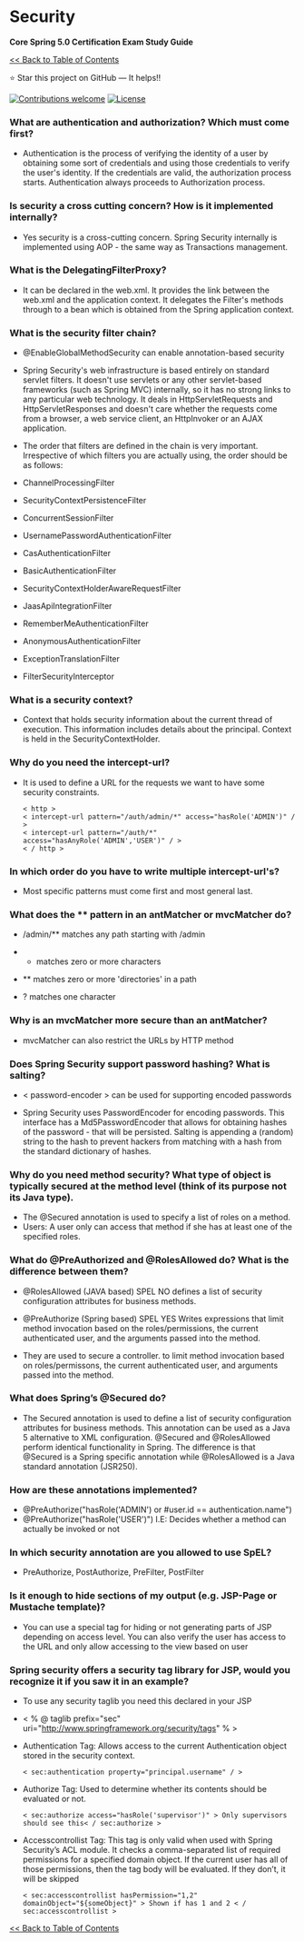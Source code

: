 # Security
**Core Spring 5.0 Certification Exam Study Guide**

[<< Back to Table of Contents](README.md)

:star: Star this project on GitHub — It helps!!

[![Contributions welcome](https://img.shields.io/badge/contributions-welcome-orange.svg)](https://github.com/seanjgildea/CoreSpring5CertificationGuide/issues)
[![License](https://img.shields.io/badge/license-MIT-blue.svg)](https://opensource.org/licenses/MIT)

### What are authentication and authorization? Which must come first?

- Authentication is the process of verifying the identity of a user by obtaining some sort of credentials and using those credentials to verify the user's identity. If the credentials are valid, the authorization process starts. Authentication always proceeds to Authorization process.

### Is security a cross cutting concern? How is it implemented internally?

- Yes security is a cross-cutting concern. Spring Security internally is implemented using AOP - the same way as Transactions management.

### What is the DelegatingFilterProxy?

- It can be declared in the web.xml. It provides the link between the web.xml and the application context. It delegates the Filter's methods through to a bean which is obtained from the Spring application context.

### What is the security filter chain?

- @EnableGlobalMethodSecurity can enable annotation-based security

- Spring Security's web infrastructure is based entirely on standard servlet filters. It doesn't use servlets or any other servlet-based frameworks (such as Spring MVC) internally, so it has no strong links to any particular web technology. It deals in HttpServletRequests and HttpServletResponses and doesn't care whether the requests come from a browser, a web service client, an HttpInvoker or an AJAX application.

- The order that filters are defined in the chain is very important. Irrespective of which filters you are actually using, the order should be as follows:

- ChannelProcessingFilter

- SecurityContextPersistenceFilter

- ConcurrentSessionFilter

- UsernamePasswordAuthenticationFilter
- CasAuthenticationFilter
- BasicAuthenticationFilter

- SecurityContextHolderAwareRequestFilter

- JaasApiIntegrationFilter

- RememberMeAuthenticationFilter

- AnonymousAuthenticationFilter

- ExceptionTranslationFilter

- FilterSecurityInterceptor

### What is a security context?

- Context that holds security information about the current thread of execution. This information includes details about the principal. Context is held in the SecurityContextHolder.

### Why do you need the intercept-url?

- It is used to define a URL for the requests we want to have some security constraints.

      < http >
      < intercept-url pattern="/auth/admin/*" access="hasRole('ADMIN')" / >
      < intercept-url pattern="/auth/*" access="hasAnyRole('ADMIN','USER')" / >
      < / http >

### In which order do you have to write multiple intercept-url's?

- Most specific patterns must come first and most general last.

### What does the ** pattern in an antMatcher or mvcMatcher do?

- /admin/** matches any path starting with /admin

- * matches zero or more characters
- ** matches zero or more 'directories' in a path
- ? matches one character

### Why is an mvcMatcher more secure than an antMatcher?

- mvcMatcher can also restrict the URLs by HTTP method

### Does Spring Security support password hashing? What is salting?

- < password-encoder > can be used for supporting encoded passwords

- Spring Security uses PasswordEncoder for encoding passwords. This interface has a Md5PasswordEncoder that allows for obtaining hashes of the password - that will be persisted. Salting is appending a (random) string to the hash to prevent hackers from matching with a hash from the standard dictionary of hashes.

### Why do you need method security? What type of object is typically secured at the method level (think of its purpose not its Java type).

- The @Secured annotation is used to specify a list of roles on a method. 
- Users: A user only can access that method if she has at least one of the specified roles.

### What do @PreAuthorized and @RolesAllowed do? What is the difference between them?

- @RolesAllowed (JAVA based) SPEL NO defines a list of security configuration attributes for business methods.

- @PreAuthorize (Spring based) SPEL YES Writes expressions that limit method invocation based on the roles/permissions, the current authenticated user, and the arguments passed into the method.

- They are used to secure a controller. to limit method invocation based on roles/permissons, the current authenticated user, and arguments passed into the method.

### What does Spring’s @Secured do?

- The Secured annotation is used to define a list of security configuration attributes for business methods. This annotation can be used as a Java 5 alternative to XML configuration. @Secured and @RolesAllowed perform identical functionality in Spring. The difference is that @Secured is a Spring specific annotation while @RolesAllowed is a Java standard annotation (JSR250).

### How are these annotations implemented?

- @PreAuthorize("hasRole('ADMIN') or #user.id == authentication.name")
- @PreAuthorize("hasRole('USER')") I.E: Decides whether a method can actually be invoked or not

### In which security annotation are you allowed to use SpEL?

- PreAuthorize, PostAuthorize, PreFilter, PostFilter

### Is it enough to hide sections of my output (e.g. JSP-Page or Mustache template)?

- You can use a special tag for hiding or not generating parts of JSP depending on access level. You can also verify the user has access to the URL and only allow accessing to the view based on user

### Spring security offers a security tag library for JSP, would you recognize it if you saw it in an example?

- To use any security taglib you need this declared in your JSP
- < % @ taglib prefix="sec" uri="http://www.springframework.org/security/tags" % >

- Authentication Tag: Allows access to the current Authentication object stored in the security context. 

      < sec:authentication property="principal.username" / >

- Authorize Tag: Used to determine whether its contents should be evaluated or not. 
      
      < sec:authorize access="hasRole('supervisor')" > Only supervisors should see this< / sec:authorize >

- Accesscontrollist Tag: This tag is only valid when used with Spring Security’s ACL module. It checks a comma-separated list of required permissions for a specified domain object. If the current user has all of those permissions, then the tag body will be evaluated. If they don’t, it will be skipped

      < sec:accesscontrollist hasPermission="1,2" domainObject="${someObject}" > Shown if has 1 and 2 < / sec:accesscontrollist >



[<< Back to Table of Contents](README.md)
